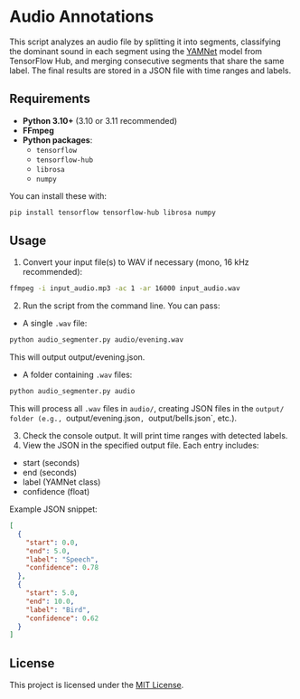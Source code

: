 # Audio Annotations

This script analyzes an audio file by splitting it into segments, classifying the dominant sound in each segment using the [YAMNet](https://tfhub.dev/google/yamnet/1) model from TensorFlow Hub, and merging consecutive segments that share the same label. The final results are stored in a JSON file with time ranges and labels.

## Requirements

- **Python 3.10+** (3.10 or 3.11 recommended)
- **FFmpeg**
- **Python packages**:
  - `tensorflow`
  - `tensorflow-hub`
  - `librosa`
  - `numpy`

You can install these with:
```bash
pip install tensorflow tensorflow-hub librosa numpy
````

## Usage

1. Convert your input file(s) to WAV if necessary (mono, 16 kHz recommended):

```bash
ffmpeg -i input_audio.mp3 -ac 1 -ar 16000 input_audio.wav
```

2. Run the script from the command line. You can pass:

- A single `.wav` file:

```bash
python audio_segmenter.py audio/evening.wav
```

This will output output/evening.json.

- A folder containing `.wav` files:

```bash
python audio_segmenter.py audio
```

This will process all `.wav` files in `audio/`, creating JSON files in the `output/ folder (e.g., `output/evening.json`, `output/bells.json`, etc.).

3. Check the console output. It will print time ranges with detected labels.
4. View the JSON in the specified output file. Each entry includes:
  - start (seconds)
  - end (seconds)
  - label (YAMNet class)
  - confidence (float)

Example JSON snippet:

```json
[
  {
    "start": 0.0,
    "end": 5.0,
    "label": "Speech",
    "confidence": 0.78
  },
  {
    "start": 5.0,
    "end": 10.0,
    "label": "Bird",
    "confidence": 0.62
  }
]
```

## License

This project is licensed under the [MIT License](LICENSE).
